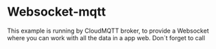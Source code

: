 # Websocket-mqtt
This example is running by CloudMQTT broker, to provide a Websocket where you can work with all the data in a app web.
Don´t forget to call 
